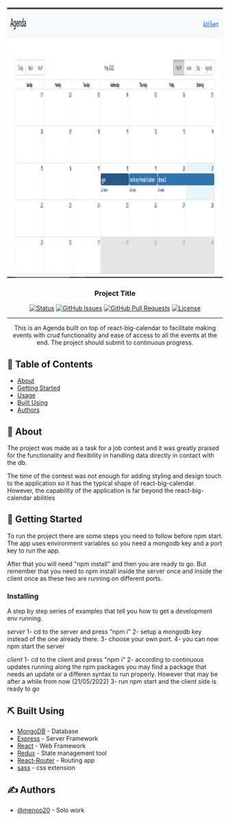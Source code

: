 <p align="center">
  <a href="" rel="noopener">
 <img width=1350px height=630px src="./3.png" alt="Project logo"></a>
</p>

<h3 align="center">Project Title</h3>

<div align="center">

[![Status](https://img.shields.io/badge/status-active-success.svg)]()
[![GitHub Issues](https://img.shields.io/github/issues/menoo20/Agenda-mern-stack.svg)](https://github.com/menoo20/Agenda-mern-stack/issues)
[![GitHub Pull Requests](https://img.shields.io/github/issues-pr/menoo20/Agenda-mern-stack.svg)](https://github.com/menoo20/Agenda-mern-stack/pulls)
[![License](https://img.shields.io/badge/license-MIT-blue.svg)](/LICENSE)

</div>

---

<p align="center"> This is an Agenda built on top of react-big-calendar to facilitate making events with 
crud functionality and ease of access to all the events at the end. The project should submit to continuous progress.
    <br> 
</p>

## 📝 Table of Contents

- [About](#about)
- [Getting Started](#getting_started)
- [Usage](#usage)
- [Built Using](#built_using)
- [Authors](#authors)

## 🧐 About <a name = "about"></a>

The project was made as a task for a job contest and it was greatly praised for the functionality and 
flexibility in handling data directly in contact with the db.

The time of the contest was not enough for adding styling and design touch to the application so it has 
the typical shape of react-big-calendar. However, the capability of the application is far beyond the react-big-calendar abilities


## 🏁 Getting Started <a name = "getting_started"></a>

To run the project there are some steps you need to follow before npm start. The app uses environment variables so you need a mongodb key and a port key to run the app.


After that you will need "npm install" and then you are ready to go. But remember that you need to npm install inside the server once and inside the client once as these two are running on different ports.


### Installing

A step by step series of examples that tell you how to get a development env running.

*server*
1- cd to the server and press "npm i"
2- setup a mongodb key instead of the one already there.
3- choose your own port.
4- you can now npm start the server

*client*
1- cd to the client and press "npm i"
2- according to continuous updates running along the npm packages you may find a package that needs an update or a differen syntax to run properly. However that may be after a while from now (21/05/2022)
3- run npm start and the client side is ready to go

## ⛏️ Built Using <a name = "built_using"></a>

- [MongoDB](https://www.mongodb.com/) - Database
- [Express](https://expressjs.com/) - Server Framework
- [React](https://reactjs.org/) - Web Framework
- [Redux](https://redux.js.org/) - State management tool
- [React-Router](https://reactrouterdotcom.fly.dev/docs/en/v6) - Routing app
- [sass](https://sass-lang.com/) - css extension
## ✍️ Authors <a name = "authors"></a>

- [@menoo20](https://github.com/menoo20) - Solo work

